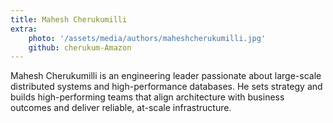 ```yaml
---
title: Mahesh Cherukumilli
extra:
    photo: '/assets/media/authors/maheshcherukumilli.jpg'
    github: cherukum-Amazon
---
```


Mahesh Cherukumilli is an engineering leader passionate about large-scale distributed systems and high-performance databases. He sets strategy and builds high-performing teams that align architecture with business outcomes and deliver reliable, at-scale infrastructure.
